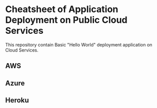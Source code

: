 # Cheatsheet of Application Deployment on Public Cloud Services
This repository contain Basic "Hello World" deployment application on Cloud Services.


## AWS

## Azure

## Heroku
```bash

```
